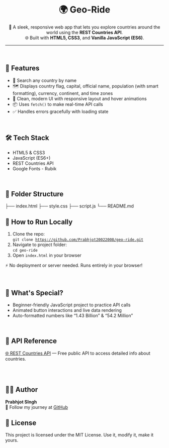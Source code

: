<h1 align="center">🌍 Geo-Ride</h1>

<p align="center">
  🚀 A sleek, responsive web app that lets you explore countries around the world using the <strong>REST Countries API</strong>. <br>
  🌐 Built with <strong>HTML5, CSS3</strong>, and <strong>Vanilla JavaScript (ES6)</strong>.
</p>

<hr>

<br>

<h2>🧠 Features</h2>

<ul>
  <li>🔎 Search any country by name</li>
  <li>🗺️ Displays country flag, capital, official name, population (with smart formatting), currency, continent, and time zones</li>
  <li>🎨 Clean, modern UI with responsive layout and hover animations</li>
  <li>📦 Uses <code>fetch()</code> to make real-time API calls</li>
  <li>✅ Handles errors gracefully with loading state</li>
</ul>

<br>

<h2>🛠️ Tech Stack</h2>

<ul>
  <li>HTML5 & CSS3</li>
  <li>JavaScript (ES6+)</li>
  <li>REST Countries API</li>
  <li>Google Fonts - Rubik</li>
</ul>

<br>

<h2>📁 Folder Structure</h2>

├── index.html
├── style.css
├── script.js
└── README.md
<br> <h2>🚀 How to Run Locally</h2> <ol> <li>Clone the repo:<br><code>git clone https://github.com/Prabhjot20022008/geo-ride.git</code></li> <li>Navigate to project folder:<br><code>cd geo-ride</code></li> <li>Open <code>index.html</code> in your browser</li> </ol>
⚡ No deployment or server needed. Runs entirely in your browser!

<br> <h2>🌟 What's Special?</h2> <ul> <li>Beginner-friendly JavaScript project to practice API calls</li> <li>Animated button interactions and live data rendering</li> <li>Auto-formatted numbers like “1.43 Billion” & “54.2 Million”</li> </ul> <br> <h2>🔗 API Reference</h2>
<a href="https://restcountries.com/" target="_blank">🌐 REST Countries API</a> — Free public API to access detailed info about countries.

<br><br>

<h2>🧑‍💻 Author</h2> <p><strong>Prabhjot SIngh</strong><br> 🚀 Follow my journey at <a href="https://github.com/Prabhjot20022008/">GitHub</a> </p>
<h2>📌 License</h2> <p>This project is licensed under the MIT License. Use it, modify it, make it yours.</p>
